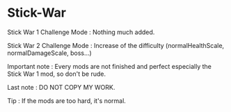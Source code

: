 # Stick-War

Stick War 1 Challenge Mode : Nothing much added.

Stick War 2 Challenge Mode : Increase of the difficulty (normalHealthScale, normalDamageScale, boss...)

Important note : Every mods are not finished and perfect especially the Stick War 1 mod, so don't be rude.

Last note : DO NOT COPY MY WORK.

Tip : If the mods are too hard, it's normal.
